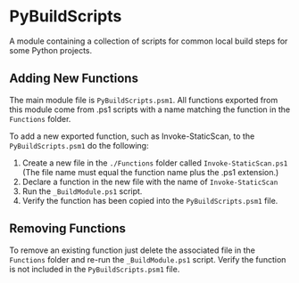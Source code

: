 # PyBuildScripts
A module containing a collection of scripts for common local build steps for some Python projects.

## Adding New Functions
The main module file is `PyBuildScripts.psm1`. All functions exported from this module come from .ps1 scripts with a name matching the function in the `Functions` folder.

To add a new exported function, such as Invoke-StaticScan, to the `PyBuildScripts.psm1` do the following:
1. Create a new file in the `./Functions` folder called `Invoke-StaticScan.ps1` (The file name must equal the function name plus the .ps1 extension.)
2. Declare a function in the new file with the name of `Invoke-StaticScan`
3. Run the `_BuildModule.ps1` script.
4. Verify the function has been copied into the `PyBuildScripts.psm1` file.

## Removing Functions
To remove an existing function just delete the associated file in the `Functions` folder and re-run the `_BuildModule.ps1` script. Verify the function is not included in the `PyBuildScripts.psm1` file.
